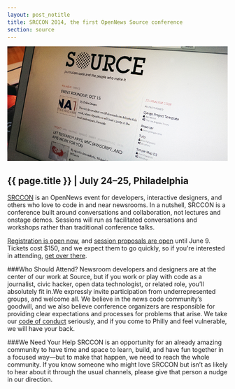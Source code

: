 ```yaml
---
layout: post_notitle
title: SRCCON 2014, the first OpenNews Source conference
section: source
---
```

<img src="/media/img/sourcephoto.jpg" class="topline">

<h2>{{ page.title }} | July 24–25, Philadelphia</h2>

<p class="bodybig"><a href="http://srccon.org">SRCCON</a> is an OpenNews event for developers, interactive designers, and others who love to code in and near newsrooms. In a nutshell, SRCCON is a conference built around conversations and collaboration, not lectures and onstage demos. Sessions will run as facilitated conversations and workshops rather than traditional conference talks.</p>

[Registration is open now](/register), and [session proposals are open](http://srccon.org/sessions) until June 9. Tickets cost $150, and we expect them to go quickly, so if you're interested in attending, [get over there](http://srccon.org/register).

###Who Should Attend?
Newsroom developers and designers are at the center of our work at Source, but if you work or play with code as a journalist, civic hacker, open data technologist, or related role, you’ll absolutely fit in.We expressly invite participation from underrepresented groups, and welcome all. We believe in the news code community’s goodwill, and we also believe conference organizers are responsible for providing clear expectations and processes for problems that arise. We take our [code of conduct](http://srccon.org/conduct) seriously, and if you come to Philly and feel vulnerable, we will have your back.

###We Need Your Help
SRCCON is an opportunity for an already amazing community to have time and space to learn, build, and have fun together in a focused way—but to make that happen, we need to reach the whole community. If you know someone who might love SRCCON but isn’t as likely to hear about it through the usual channels, please give that person a nudge in our direction.
